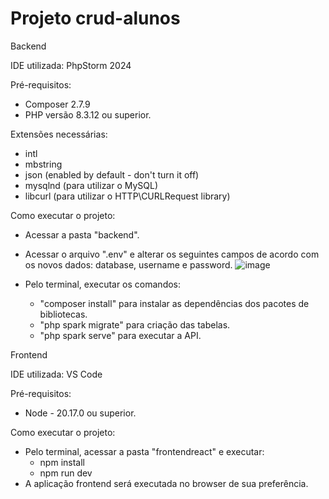 ﻿# Projeto crud-alunos

Backend

IDE utilizada: PhpStorm 2024

Pré-requisitos:
- Composer 2.7.9
- PHP versão 8.3.12 ou superior.

Extensões necessárias:
- intl
- mbstring
- json (enabled by default - don't turn it off)
- mysqlnd (para utilizar o MySQL)
- libcurl (para utilizar o HTTP\CURLRequest library)

Como executar o projeto:
- Acessar a pasta "backend".
- Acessar o arquivo ".env" e alterar os seguintes campos de acordo com os novos dados: database, username e password.
![image](https://github.com/user-attachments/assets/2821788f-e020-4280-bf97-e9c4d2c53a23)

- Pelo terminal, executar os comandos:
  - "composer install" para instalar as dependências dos pacotes de bibliotecas.
  - "php spark migrate" para criação das tabelas.
  - "php spark serve" para executar a API.



Frontend

IDE utilizada: VS Code

Pré-requisitos:
- Node - 20.17.0 ou superior.

Como executar o projeto:
- Pelo terminal, acessar a pasta "frontendreact" e executar:
  - npm install
  - npm run dev
- A aplicação frontend será executada no browser de sua preferência.
